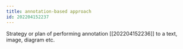 ```yaml
---
title: annotation-based approach
id: 202204152237
---
```


Strategy or plan of performing annotation [[202204152236]] to a text, image, diagram etc.
